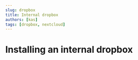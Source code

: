 ```yaml
---
slug: dropbox
title: Internal dropbox
authors: [kas]
tags: [dropbox, nextcloud]
---
```


# Installing an internal dropbox

